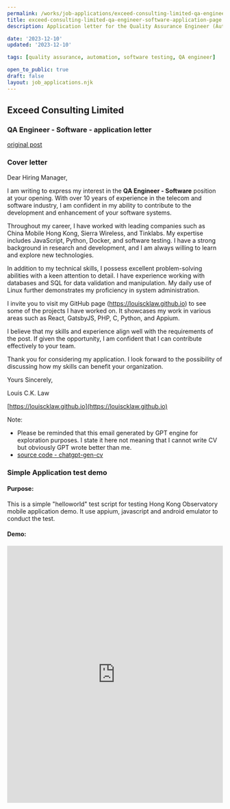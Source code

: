 ```yaml
---
permalink: /works/job-applications/exceed-consulting-limited-qa-engineer-software/index.html
title: exceed-consulting-limited-qa-engineer-software-application-page
description: Application letter for the Quality Assurance Engineer (Automation) position at Recruit Squad Limited.

date: '2023-12-10'
updated: '2023-12-10'

tags: [quality assurance, automation, software testing, QA engineer]

open_to_public: true
draft: false
layout: job_applications.njk
---
```


<!-- http://louiscklaw.github.io/works/job-applications/exceed-consulting-limited-qa-engineer-software/index.html -->

<div class="letter-header">
  <h2>Exceed Consulting Limited</h2>
  <h3>QA Engineer - Software  - application letter</h3>
  <p><a href="./post.png">original post</a></p>
</div>

### Cover letter

<div class="letter-container">
Dear Hiring Manager,

<div class="spacer"></div>

I am writing to express my interest in the **QA Engineer - Software** position at your opening. With over 10 years of experience in the telecom and software industry, I am confident in my ability to contribute to the development and enhancement of your software systems.

Throughout my career, I have worked with leading companies such as China Mobile Hong Kong, Sierra Wireless, and Tinklabs. My expertise includes JavaScript, Python, Docker, and software testing. I have a strong background in research and development, and I am always willing to learn and explore new technologies.

In addition to my technical skills, I possess excellent problem-solving abilities with a keen attention to detail. I have experience working with databases and SQL for data validation and manipulation. My daily use of Linux further demonstrates my proficiency in system administration.

I invite you to visit my GitHub page (https://louiscklaw.github.io) to see some of the projects I have worked on. It showcases my work in various areas such as React, GatsbyJS, PHP, C, Python, and Appium.

I believe that my skills and experience align well with the requirements of the post. If given the opportunity, I am confident that I can contribute effectively to your team.

Thank you for considering my application. I look forward to the possibility of discussing how my skills can benefit your organization.

<div class="spacer"></div>

Yours Sincerely,

Louis C.K. Law

[https://louiscklaw.github.io](https://louiscklaw.github.io)

<div class="spacer"></div>

Note:

- Please be reminded that this email generated by GPT engine for exploration purposes. I state it here not meaning that I cannot write CV but obviously GPT wrote better than me.
- [source code - chatgpt-gen-cv](https://github.com/louiscklaw/ai-playlist/tree/master/teamprompt-tryout/chatgpt-gen-cv)
</div>

### Simple Application test demo

#### Purpose:

This is a simple "helloworld" test script for testing Hong Kong Observatory mobile application demo. It use appium, javascript and android emulator to conduct the test.

#### Demo:

<iframe 
  class="shadow"
  width="100%" 
  height="600px" 
  src="https://www.youtube.com/embed/2fMBSod31ao" 
  title="YouTube video player" 
  frameborder="0" 
  allow="accelerometer; autoplay; clipboard-write; encrypted-media; gyroscope; picture-in-picture; web-share" 
  allowfullscreen>
</iframe>
